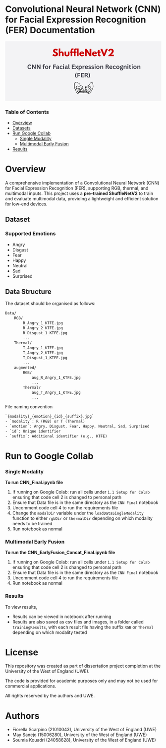 # Convolutional Neural Network (CNN) for Facial Expression Recognition (FER) Documentation

<p style="text-align:center;">
  <img src="cover/cover.png" alt="Cover Image" width="600"/>
</p>

### Table of Contents
- [Overview](#overview)
- [Datasets](#dataset)
- [Run Google Collab](#run-to-google-collab)
  - [Single Modality](#single-modality)
  - [Multimodal Early Fusion](#multimodal-early-fusion)
- [Results](#results)

# Overview
A comprehensive implementation of a Convolutional Neural Network (CNN) for Facial Expression Recognition (FER), supporting RGB, thermal, and multimodal inputs. This project uses a **pre-trained ShuffleNetV2** to train and evaluate multimodal data, providing a lightweight and efficient solution for low-end devices.

## Dataset
### Supported Emotions
- Angry
- Disgust
- Fear
- Happy
- Neutral
- Sad
- Surprised

## Data Structure
The dataset should be organised as follows:
```
Data/
    RGB/
        R_Angry_1_KTFE.jpg
        R_Angry_2_KTFE.jpg
        R_Disgust_1_KTFE.jpg
        ...
    Thermal/
        T_Angry_1_KTFE.jpg
        T_Angry_2_KTFE.jpg
        T_Disgust_1_KTFE.jpg
        ...
    augmented/ 
        RGB/
            aug_R_Angry_1_KTFE.jpg
            ...
        Thermal/
            aug_T_Angry_1_KTFE.jpg
            ...
```

File naming convention
```
`{modality}_{emotion}_{id}_{suffix}.jpg`
- `modality`: R (RGB) or T (Thermal)
- `emotion`: Angry, Disgust, Fear, Happy, Neutral, Sad, Surprised
- `id`: Unique identifier
- `suffix`: Additional identifier (e.g., KTFE)
```

# Run to Google Collab

### Single Modality

**To run CNN_Final.ipynb file**

1. If running on Google Colab: run all cells under ```1.1 Setup for Colab``` ensuring that code cell 2 is changed to personal path 
2. Ensure that Data file is in the same directory as the ```CNN Final``` notebook
3. Uncomment code cell 4 to run the requirements file
4. Change the ```modalDir``` variable under the ```loadDataSingleModality``` function to either ```rgbDir``` or ```thermalDir``` depending on which modality needs to be trained
5. Run notebook as normal

### Multimodal Early Fusion

**To run the CNN_EarlyFusion_Concat_Final.ipynb file**
1. If running on Google Colab: run all cells under ```1.1 Setup for Colab``` ensuring that code cell 2 is changed to personal path 
2. Ensure that Data file is in the same directory as the ```CNN Final``` notebook 
3. Uncomment code cell 4 to run the requirements file 
4. Run notebook as normal

### Results
To view results, 
- Results can be viewed in notebook after running
- Results are also saved as csv files and images, in a folder called ```trainingResults```, with each result file having the suffix ```RGB``` or ```Thermal``` depending on which modality tested


# License 
This repository was created as part of dissertation project completion at the University of the West of England (UWE).

The code is provided for academic purposes only and may not be used for commercial applications.

All rights reserved by the authors and UWE.

# Authors
- Fiorella Scarpino (21010043), University of the West of England (UWE)
- May Sanejo (15006280), University of the West of England (UWE)
- Soumia Kouadri (24058628), University of the West of England (UWE)
